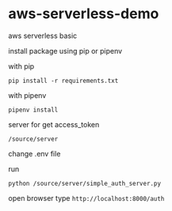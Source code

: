 # aws-serverless-demo
aws serverless basic

install package using pip or pipenv

with pip
```
pip install -r requirements.txt
```

with pipenv
```
pipenv install
```


server for get access_token

``/source/server``

change .env file

run 
```
python /source/server/simple_auth_server.py
```

open browser type `http://localhost:8000/auth`
